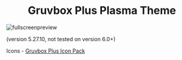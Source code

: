 # <div align="center">Gruvbox Plus Plasma Theme</div>

![fullscreenpreview](https://github.com/SylEleuth/gruvbox-plus-kde/assets/33354262/ab24536a-5961-420e-b72e-200064a01d19)

(version 5.27.10, not tested on version 6.0+)

Icons - [Gruvbox Plus Icon Pack](https://github.com/SylEleuth/gruvbox-plus-icon-pack)
